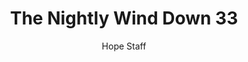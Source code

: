 ---
image: /assets/img/nwd/33_nwd_john_3_17_erv.png
title: The Nightly Wind Down 33
number: 33
categories:
  - The Nightly Wind Down
author: Hope Staff
notes: The Nightly Wind Down 33
embed: >-
  EMBED_GOES_HERE
transcript: >-
  SOME LINES OF TEXT START HERE
---